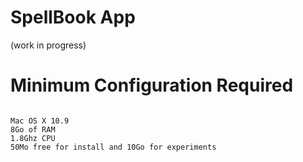 # SpellBook App
(work in progress)
# Minimum Configuration Required

```

Mac OS X 10.9 
8Go of RAM
1.8Ghz CPU
50Mo free for install and 10Go for experiments

```
